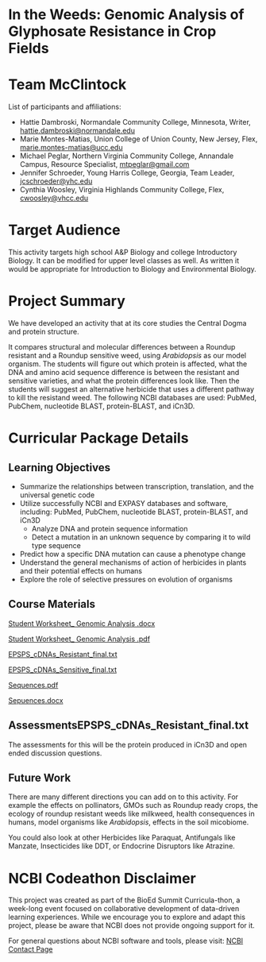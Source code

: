 # In the Weeds: Genomic Analysis of Glyphosate Resistance in Crop Fields

# Team McClintock

List of participants and affiliations:

- Hattie Dambroski, Normandale Community College, Minnesota, Writer, hattie.dambroski@normandale.edu
- Marie Montes-Matias, Union College of Union County, New Jersey, Flex, marie.montes-matias@ucc.edu
- Michael Peglar, Northern Virginia Community College, Annandale Campus, Resource Specialist, mtpeglar@gmail.com
- Jennifer Schroeder, Young Harris College, Georgia, Team Leader, jcschroeder@yhc.edu
- Cynthia Woosley,  Virginia Highlands Community College, Flex, cwoosley@vhcc.edu

# Target Audience
This activity targets high school A&P Biology and college Introductory Biology. It can be modified for upper level classes as well.  As written it would be appropriate for Introduction to Biology and Environmental Biology. 

# Project Summary
We have developed an activity that at its core studies the Central Dogma and protein structure.

It compares structural and molecular differences between a Roundup resistant and a Roundup sensitive weed, using _Arabidopsis_ as our model organism.  The students will figure out which protein is affected, what the DNA and amino acid sequence difference is between the resistant and sensitive varieties, and what the protein differences look like.  Then the students will suggest an alternative herbicide that uses a different pathway to kill the resistand weed.  The following NCBI databases are used: PubMed, PubChem, nucleotide BLAST, protein-BLAST, and iCn3D.




# Curricular Package Details


## Learning Objectives
- Summarize the relationships between transcription, translation, and the universal genetic code 
- Utilize successfully NCBI and EXPASY databases and software, including: PubMed, PubChem, nucleotide BLAST, protein-BLAST, and iCn3D
  - Analyze DNA and protein sequence information  
  - Detect a mutation in an unknown sequence by comparing it to wild type sequence
- Predict how a specific DNA mutation can cause a phenotype change
- Understand the general mechanisms of action of herbicides in plants and their potential effects on humans
- Explore the role of selective pressures on evolution of organisms


## Course Materials
[Student Worksheet_ Genomic Analysis .docx](https://github.com/NCBI-Codeathons/bioed-2024-team-mcclintock/blob/main/curriculum_materials/Student%20Worksheet_%20Genomic%20Analysis%20.docx)

[Student Worksheet_ Genomic Analysis .pdf](https://github.com/NCBI-Codeathons/bioed-2024-team-mcclintock/blob/main/curriculum_materials/Student%20Worksheet_%20Genomic%20Analysis%20.pdf)

[EPSPS_cDNAs_Resistant_final.txt](https://github.com/NCBI-Codeathons/bioed-2024-team-mcclintock/blob/main/curriculum_materials/EPSPS_cDNAs_Resistant_final.txt)

[EPSPS_cDNAs_Sensitive_final.txt](https://github.com/NCBI-Codeathons/bioed-2024-team-mcclintock/blob/main/curriculum_materials/EPSPS_cDNAs_Sensitive_final.txt)

[Sequences.pdf](https://github.com/NCBI-Codeathons/bioed-2024-team-mcclintock/blob/main/curriculum_materials/Sequences.pdf)

[Sepuences.docx](https://github.com/NCBI-Codeathons/bioed-2024-team-mcclintock/blob/main/curriculum_materials/Sequences.docx)

## AssessmentsEPSPS_cDNAs_Resistant_final.txt
The assessments for this will be the protein produced in iCn3D and open ended discussion questions.

## Future Work
There are many different directions you can add on to this activity. For example the effects on pollinators, GMOs such as Roundup ready crops, the ecology of roundup resistant weeds like milkweed, health consequences in humans, model organisms like _Arabidopsis_, effects in the soil micobiome.  

You could also look at other Herbicides like Paraquat, Antifungals like Manzate, Insecticides like DDT, or Endocrine Disruptors like Atrazine.

# NCBI Codeathon Disclaimer
This project was created as part of the BioEd Summit Curricula-thon, a week-long event focused on collaborative development of data-driven learning experiences. While we encourage you to explore and adapt this project, please be aware that NCBI does not provide ongoing support for it.

For general questions about NCBI software and tools, please visit: [NCBI Contact Page](https://www.ncbi.nlm.nih.gov/home/about/contact/)


